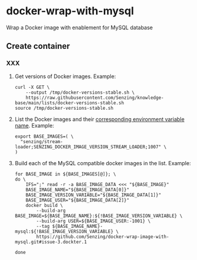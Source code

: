 # docker-wrap-with-mysql
Wrap a Docker image with enablement for MySQL database



## Create container

### XXX


1. Get versions of Docker images.
   Example:

    ```console
    curl -X GET \
        --output /tmp/docker-versions-stable.sh \
        https://raw.githubusercontent.com/Senzing/knowledge-base/main/lists/docker-versions-stable.sh
    source /tmp/docker-versions-stable.sh
    ```

1. List the Docker images and their
   [corresponding environment variable name](https://github.com/Senzing/knowledge-base/blob/main/lists/docker-versions-stable.sh).
   Example:

    ```console
    export BASE_IMAGES=( \
      "senzing/stream-loader;SENZING_DOCKER_IMAGE_VERSION_STREAM_LOADER;1007" \
    )
    ```

1. Build each of the MySQL compatible docker images in the list.
   Example:

    ```console
    for BASE_IMAGE in ${BASE_IMAGES[@]}; \
    do \
        IFS=";" read -r -a BASE_IMAGE_DATA <<< "${BASE_IMAGE}"
        BASE_IMAGE_NAME="${BASE_IMAGE_DATA[0]}"
        BASE_IMAGE_VERSION_VARIABLE="${BASE_IMAGE_DATA[1]}"
        BASE_IMAGE_USER="${BASE_IMAGE_DATA[2]}"
        docker build \
            --build-arg BASE_IMAGE=${BASE_IMAGE_NAME}:${!BASE_IMAGE_VERSION_VARIABLE} \
            --build-arg USER=${BASE_IMAGE_USER:-1001} \
            --tag ${BASE_IMAGE_NAME}-mysql:${!BASE_IMAGE_VERSION_VARIABLE} \
            https://github.com/Senzing/docker-wrap-image-with-mysql.git#issue-3.dockter.1

    done
    ```
